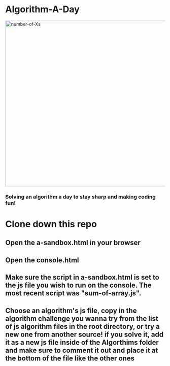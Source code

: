 # Algorithm-A-Day

<img width="521" alt="number-of-Xs" src="https://user-images.githubusercontent.com/83307023/139733049-eb55f962-b591-43df-8e8d-874c4d4afb89.png">

### Solving an algorithm a day to stay sharp and making coding fun!

# Clone down this repo

## Open the a-sandbox.html in your browser

## Open the console.html

## Make sure the script in a-sandbox.html is set to the js file you wish to run on the console. The most recent script was "sum-of-array.js".

## Choose an algorithm's js file, copy in the algorithm challenge you wanna try from the list of js algorithm files in the root directory, or try a new one from another source! if you solve it, add it as a new js file inside of the Algorthims folder and make sure to comment it out and place it at the bottom of the file like the other ones

